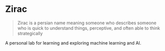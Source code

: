 # Zirac

> Zirac is a persian name meaning someone who describes someone who is quick to understand things, perceptive, and often able to think strategically

A personal lab for learning and exploring machine learning and AI.

